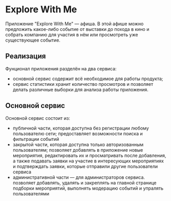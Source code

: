 # Explore With Me
Приложение "Explore With Me" — афиша. В этой афише можно предложить какое-либо событие от выставки до похода в кино и собрать компанию для участия в нём или просмотреть уже существующее событие.
## Реализация
Фунционал приложения разделён на два сервиса:

* основной сервис содержит всё необходимое для работы продукта;
* сервис статистики хранит количество просмотров и позволяет делать различные выборки для анализа работы приложения.
## Основной сервис
Основной сервис состоит из:

* публичной части, которая доступна без регистрации любому пользователю сети;
предоставляет возможности поиска и фильтрации событий
* закрытой части, которая доступна только авторизованным пользователям;
позволяет добавлять в приложение новые мероприятия, редактировать их и просматривать после добавления, а также подавать заявки на участие в интересующих мероприятиях и подтверждать заявки, которые отправили другие пользователи сервиса
* административной части — для администраторов сервиса.
позволяет добавлять, удалять и закреплять на главной странице подборки мероприятий, выполнять модерацию событий и упралять пользователями
